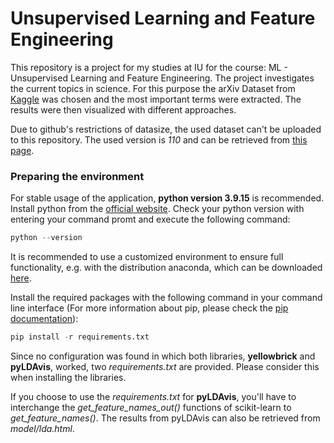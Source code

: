 # Unsupervised Learning and Feature Engineering
This repository is a project for my studies at IU for the course: ML - Unsupervised Learning and Feature Engineering. 
The project investigates the current topics in science. For this purpose the arXiv Dataset from [Kaggle](https://www.kaggle.com/datasets/Cornell-University/arxiv) was chosen and the most important terms were extracted. The results were then visualized with different approaches.

Due to github's restrictions of datasize, the used dataset can't be uploaded to this repository. The used version is *110* and can be retrieved from [this page](https://www.kaggle.com/datasets/1b6883fb66c5e7f67c697c2547022cc04c9ee98c3742f9a4d6c671b4f4eda591/versions/110).

### Preparing the environment

For stable usage of the application, **python version 3.9.15** is recommended. Install python from the [official website](https://www.python.org/). Check your python version with entering your command promt and execute the following command:

```python
python --version 
```

It is recommended to use a customized environment to ensure full functionality, e.g. with the distribution anaconda, which can be downloaded [here](https://www.anaconda.com/products/distribution).

Install the required packages with the following command in your command line interface (For more information about pip, please check the [pip documentation](https://pip.pypa.io/en/latest/user_guide/)):

```python
pip install -r requirements.txt 
```

Since no configuration was found in which both libraries, **yellowbrick** and **pyLDAvis**, worked, two *requirements.txt* are provided. Please consider this when installing the libraries. 

If you choose to use the *requirements.txt* for **pyLDAvis**, you'll have to interchange the *get_feature_names_out()* functions of scikit-learn to *get_feature_names()*. The results from pyLDAvis can also be retrieved from *model/lda.html*.


&nbsp;
